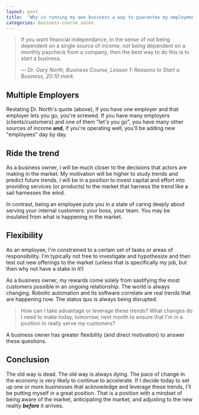 ```yaml
---
layout: post
title:  "Why is running my own business a way to guarantee my employment in a decade?"
categories: business-course sales
---
```


> If you want financial independance, in the sense of not being dependent on a single source of income, not being dependent on a monthly paycheck from a company, then the best way to do this is to start a business.
>
> &mdash; <cite>Dr. Gary North, Business Course, Lesson 1:  Reasons to Start a Business, 20:10 mark</cite> 

## Multiple Employers

Restating Dr. North's quote (above), if you have one employer and that employer lets you go, you're screwed.  If you have many employers (clients/customers) and one of them "let's you go", you have many other sources of income __and__, if you're operating well, you'll be adding new "employees" day by day.

## Ride the trend

As a business owner, I will be much closer to the decisions that actors are making in the market.  My motivation will be higher to study trends and predict future trends.  I will be in a position to invest capital and effort into providing services (or products) to the market that harness the trend like a sail harnesses the wind.  

In contrast, being an employee puts you in a state of caring deeply about serving your internal customers: your boss, your team.  You may be insulated from what is happening in the market.

## Flexibility

As an employee, I'm constrained to a certain set of tasks or areas of responsibility.  I'm typically not free to investigate and hypothesize and then test out new offerings to the market (unless that is specifically my job, but then why not have a stake in it!)

As a business owner, my rewards come solely from sastifying the most customers possible in an ongoing relationship.  The world is always changing.  Robotic automation and its software correlate are real trends that are happening now.  The status quo is always being disrupted.  

> How can I take advantage or leverage these trends?  What changes do I need to make today, tomorrow, next month to ensure that I'm in a position to really serve my customers?

A business owner has greater flexibility (and direct motivation) to answer these questions.

## Conclusion

The old way is dead.  The old way is always dying.  The pace of change in the economy is very likely to continue to accelerate.  If I decide today to set up one or more businesses that acknowledge and leverage these trends, I'll be putting myself in a great position.  That is a position with a mindset of being aware of the market, anticipating the market, and adjusting to the new reality ___before___ it arrives.
